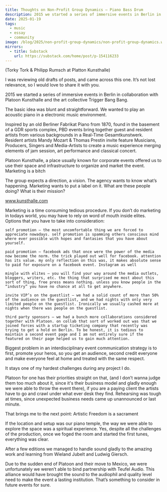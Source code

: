 ```yaml
---
title: Thoughts on Non-Profit Group Dynamics — Piano Bass Drum
description: 2015 we started a series of immersive events in Berlin in collaboration with Platoon Kunsthalle and the art collective Trigger Bang Bang.
date: 2025-01-19
tags:
  - music
  - essay
  - community
image: /blog/2025/non-profit-group-dynamics/non-profit-group-dynamics.webp
mirrors:
  - title: Substack
    url: https://substack.com/home/post/p-154116233
---
```


(Torky Tork & Philipp Rumsch at Platton Kunsthalle)

I was reviewing old drafts of posts, and came across this one. It’s not lost relevance, so I would love to share it with you.

2015 we started a series of immersive events in Berlin in collaboration with Platoon Kunsthalle and the art collective Trigger Bang Bang.

The basic idea was blunt and straightforward. We wanted to play an acoustic piano in a electronic music environment.

Inspired by an old Berliner Fabrikat Piano from 1870, found in the basement of a GDR sports complex, PBD events bring together guest and resident artists from various backgrounds in a Real-Time Gesamtkunstwerk. Resident artists Mandy Mozart & Thomas Prestin invite feature Musicians, Producers, Singers and Media-Artists to create a music experience merging elements of jam session, art performance and classical concert.

Platoon Kunsthalle, a place usually known for corporate events offered us to use their space and infrastructure to organize and market the event.
Marketing is a bitch

The group expects a direction, a vision. The agency wants to know what’s happening. Marketing wants to put a label on it. What are these people doing? What is their mission?

www.kunsthalle.com

Marketing is a time consuming tedious procedure. If you don’t do marketing in todays world, you may have to rely on word of mouth inside elites. Options that you have to take into consideration:

    self promotion — the most uncomfortable thing we are forced to appreciate nowadays. self promotion is spamming others conscious mind where ever possible with hopes and fantasies that you have about yourself.

    paid promotion — facebook ads that once were the power of the media now become the norm. the trick played out well for facebook. attention has its value. my only reflection on this was, it makes absolute sense to paid for exposure on a facebook event. Instagram as well

    mingle with elites — you will find your way around the media outlets, bloggers, writers, etc. the thing that surprised me most about this sort of thing, free press means nothing. unless you know people in the “industry” you have no chance at all to get anywhere.

    invite VIP’s on the guestlist — we had a solid count of more than 50% of the audience on the guestlist, and we had nights with only very limited people on the guestlist. Ironically we usually cashed more at nights when there was people on the guestlist.

    third party sponsors — we had a bunch more collaborations considered together with Platoon. on collab that sort of worked out was that we joined forces with a startup ticketing company that recently was trying to get a hold on Berlin. To be honest, it is tedious to maintain a second event page and I am not entirely sure if the featured on their page helped us to gain much attention.

Biggest problem in an interdisciplinary event communication strategy is to first, promote your heros, so you get an audience, second credit everyone and make everyone feel at home and treated with the same respect.

It stays one of my hardest challenges during any project I do.

Platoon for one has their priorities straight on that, (and I don’t wanna judge them too much about it, since it's their business model and gladly enough we were able to throw the event there), if you are a paying client the artists have to go and crawl under what ever desk they find. Rehearsing was tough at times, since unexpected business needs came up unannounced or last minute.

That brings me to the next point:
Artistic Freedom is a sacrament

If the location and setup was our piano temple, the way we were able to explore the space was a spiritual experience. Yes, despite all the challenges of the production, once we foged the room and started the first tunes, everything was clear.

After a few editions we managed to handle sound gladly to the amazing work and learning from Wieland Jubelt and Ludwig Giersch.

Due to the sudden end of Platoon and their move to Mexico, we were unfortunately we weren’t able to bind partnership with Teufel Audio. This alliance would have brought the sound to the audiophil and quality level need to make the event a lasting institution. That’s something to consider in future events for sure.
